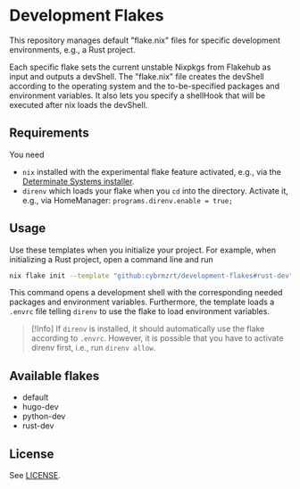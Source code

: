 # Development Flakes

This repository manages default "flake.nix" files for specific development environments, e.g., a Rust project.

Each specific flake sets the current unstable Nixpkgs from Flakehub as input and outputs a devShell. The "flake.nix" file creates the devShell according to the operating system and the to-be-specified packages and environment variables. It also lets you specify a shellHook that will be executed after nix loads the devShell.

## Requirements

You need

- `nix` installed with the experimental flake feature activated, e.g., via the [Determinate Systems installer](https://determinate.systems/nix-installer/).
- `direnv` which loads your flake when you `cd` into the directory. Activate it, e.g., via HomeManager: `programs.direnv.enable = true;`

## Usage

Use these templates when you initialize your project.
For example, when initializing a Rust project, open a command line and run

```sh
nix flake init --template "github:cybrmzrt/development-flakes#rust-dev"
```

This command opens a development shell with the corresponding needed packages and environment variables. Furthermore, the template loads a `.envrc` file telling `direnv` to use the flake to load environment variables.

> [!Info]
> If `direnv` is installed, it should automatically use the flake according to `.envrc`. However, it is possible that you have to activate direnv first, i.e., run `direnv allow`.

## Available flakes

- default
- hugo-dev
- python-dev
- rust-dev

## License

See [LICENSE](./LICENCE).
